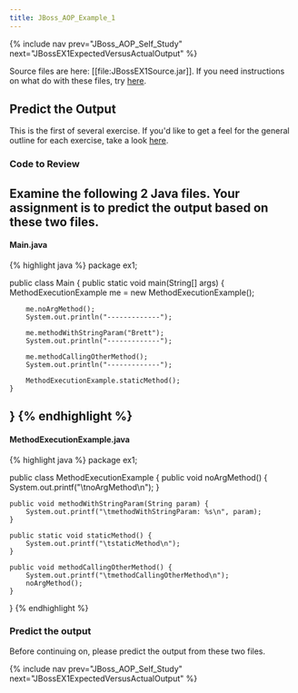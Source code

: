 ```yaml
---
title: JBoss_AOP_Example_1
---
```

{% include nav prev="JBoss_AOP_Self_Study" next="JBossEX1ExpectedVersusActualOutput" %}

Source files are here: [[file:JBossEX1Source.jar]]. If you need instructions on what do with these files, try [here](ExtractingSourceFilesIntoProject).

## Predict the Output
This is the first of several exercise. If you'd like to get a feel for the general outline for each exercise, take a look [here](JBossAOPGeneralExerciseOutline).

### Code to Review
Examine the following 2 Java files. Your assignment is to predict the output based on these two files.
----
#### Main.java
{% highlight java %}
package ex1;

public class Main {
	public static void main(String[] args) {
		MethodExecutionExample me = new MethodExecutionExample();

		me.noArgMethod();
		System.out.println("-------------");

		me.methodWithStringParam("Brett");
		System.out.println("-------------");

		me.methodCallingOtherMethod();
		System.out.println("-------------");

		MethodExecutionExample.staticMethod();
	}
}
{% endhighlight %}
----
#### MethodExecutionExample.java
{% highlight java %}
package ex1;


public class MethodExecutionExample {
	public void noArgMethod() {
		System.out.printf("\tnoArgMethod\n");
	}

	public void methodWithStringParam(String param) {
		System.out.printf("\tmethodWithStringParam: %s\n", param);
	}

	public static void staticMethod() {
		System.out.printf("\tstaticMethod\n");
	}

	public void methodCallingOtherMethod() {
		System.out.printf("\tmethodCallingOtherMethod\n");
		noArgMethod();
	}
}
{% endhighlight %}

### Predict the output
Before continuing on, please predict the output from these two files.

{% include nav prev="JBoss_AOP_Self_Study" next="JBossEX1ExpectedVersusActualOutput" %}
